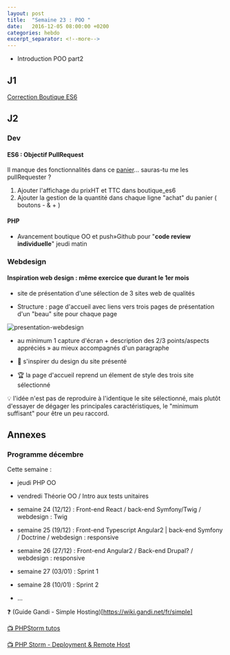 ```yaml
---
layout: post
title:  "Semaine 23 : POO "
date:   2016-12-05 08:00:00 +0200
categories: hebdo 
excerpt_separator: <!--more-->
---
```


- Introduction POO part2

<!--more-->

## J1

[Correction Boutique ES6](https://github.com/simplyon2/demo_boutique_es6)

## J2

### Dev

#### ES6 : Objectif PullRequest 

Il manque des fonctionnalités dans ce [panier](https://github.com/simplyon2/demo_boutique_es6/blob/master/boutique.es6)... sauras-tu me les pullRequester ?

1. Ajouter l'affichage du prixHT et TTC dans boutique_es6
2. Ajouter la gestion de la quantité dans chaque ligne "achat" du panier ( boutons - & + )

#### PHP

- Avancement boutique OO et push»Github pour "**code review individuelle**" jeudi matin

### Webdesign

#### Inspiration web design : même exercice que durant le 1er mois

- site de présentation d'une sélection de 3 sites web de qualités

- Structure : page d'accueil avec liens vers trois pages de présentation d'un "beau" site pour chaque page

![presentation-webdesign](../../../../img/prez_webdesign.png)

- au minimum 1 capture d'écran + description des 2/3 points/aspects appréciés » au mieux accompagnés d'un paragraphe

- :cherries: s'inspirer du design du site présenté

- :trophy: la page d'accueil reprend un élement de style des trois site sélectionné

:bulb: l'idée n'est pas de reproduire à l'identique le site sélectionné, mais plutôt d'essayer de dégager les principales caractéristiques, le "minimum suffisant" pour être un peu raccord.

## Annexes

### Programme décembre

Cette semaine : 
- jeudi PHP OO
- vendredi Théorie OO / Intro aux tests unitaires

- semaine 24 (12/12) : Front-end React / back-end Symfony/Twig  / webdesign : Twig
- semaine 25 (19/12) : Front-end Typescript Angular2 | back-end Symfony / Doctrine / webdesign : responsive  
- semaine 26 (27/12) : Front-end Angular2 / Back-end Drupal? / webdesign : responsive
- semaine 27 (03/01) : Sprint 1  
- semaine 28 (10/01) : Sprint 2  
- ...  


:question: (Guide Gandi - Simple Hosting)[https://wiki.gandi.net/fr/simple]

[:tv: PHPStorm tutos](https://www.youtube.com/playlist?list=PLQ176FUIyIUbfeFz-2EbDzwExRlD0Bc-w)

[:tv: PHP Storm - Deployment & Remote Host](https://www.youtube.com/watch?v=AHK20LWEWXQ)